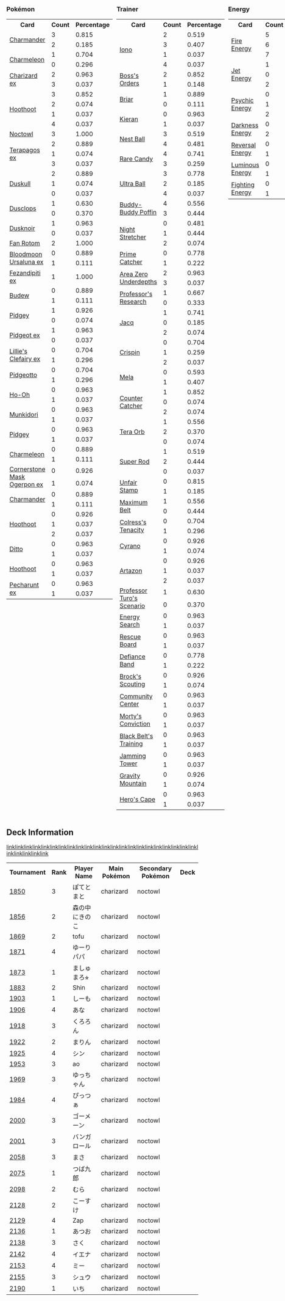 
<div style="display: flex;">
<div style="flex: 1; margin-right: 10px;">
<h3>Pokémon</h3><table><tr><th>Card</th><th>Count</th><th>Percentage</th></tr><tr><td rowspan='2'><a href='https://limitlesstcg.com/cards/MEW/4'>Charmander</a></td><td>3</td><td>0.815</td></tr><tr><td>2</td><td>0.185</td></tr><tr><td rowspan='2'><a href='https://limitlesstcg.com/cards/PAF/8'>Charmeleon</a></td><td>1</td><td>0.704</td></tr><tr><td>0</td><td>0.296</td></tr><tr><td rowspan='2'><a href='https://limitlesstcg.com/cards/OBF/125'>Charizard ex</a></td><td>2</td><td>0.963</td></tr><tr><td>3</td><td>0.037</td></tr><tr><td rowspan='4'><a href='https://limitlesstcg.com/cards/SCR/114'>Hoothoot</a></td><td>3</td><td>0.852</td></tr><tr><td>2</td><td>0.074</td></tr><tr><td>1</td><td>0.037</td></tr><tr><td>4</td><td>0.037</td></tr><tr><td rowspan='1'><a href='https://limitlesstcg.com/cards/SCR/115'>Noctowl</a></td><td>3</td><td>1.000</td></tr><tr><td rowspan='3'><a href='https://limitlesstcg.com/cards/SCR/128'>Terapagos ex</a></td><td>2</td><td>0.889</td></tr><tr><td>1</td><td>0.074</td></tr><tr><td>3</td><td>0.037</td></tr><tr><td rowspan='3'><a href='https://limitlesstcg.com/cards/PRE/35'>Duskull</a></td><td>2</td><td>0.889</td></tr><tr><td>1</td><td>0.074</td></tr><tr><td>0</td><td>0.037</td></tr><tr><td rowspan='2'><a href='https://limitlesstcg.com/cards/PRE/36'>Dusclops</a></td><td>1</td><td>0.630</td></tr><tr><td>0</td><td>0.370</td></tr><tr><td rowspan='2'><a href='https://limitlesstcg.com/cards/PRE/37'>Dusknoir</a></td><td>1</td><td>0.963</td></tr><tr><td>0</td><td>0.037</td></tr><tr><td rowspan='1'><a href='https://limitlesstcg.com/cards/SCR/118'>Fan Rotom</a></td><td>2</td><td>1.000</td></tr><tr><td rowspan='2'><a href='https://limitlesstcg.com/cards/TWM/141'>Bloodmoon Ursaluna ex</a></td><td>0</td><td>0.889</td></tr><tr><td>1</td><td>0.111</td></tr><tr><td rowspan='1'><a href='https://limitlesstcg.com/cards/SFA/38'>Fezandipiti ex</a></td><td>1</td><td>1.000</td></tr><tr><td rowspan='2'><a href='https://limitlesstcg.com/cards/PRE/4'>Budew</a></td><td>0</td><td>0.889</td></tr><tr><td>1</td><td>0.111</td></tr><tr><td rowspan='2'><a href='https://limitlesstcg.com/cards/OBF/162'>Pidgey</a></td><td>1</td><td>0.926</td></tr><tr><td>0</td><td>0.074</td></tr><tr><td rowspan='2'><a href='https://limitlesstcg.com/cards/OBF/164'>Pidgeot ex</a></td><td>1</td><td>0.963</td></tr><tr><td>0</td><td>0.037</td></tr><tr><td rowspan='2'><a href='https://limitlesstcg.com/cards/jp/SV9/33?translate=en'>Lillie's Clefairy ex</a></td><td>0</td><td>0.704</td></tr><tr><td>1</td><td>0.296</td></tr><tr><td rowspan='2'><a href='https://limitlesstcg.com/cards/MEW/17'>Pidgeotto</a></td><td>0</td><td>0.704</td></tr><tr><td>1</td><td>0.296</td></tr><tr><td rowspan='2'><a href='https://limitlesstcg.com/cards/SSP/19'>Ho-Oh</a></td><td>0</td><td>0.963</td></tr><tr><td>1</td><td>0.037</td></tr><tr><td rowspan='2'><a href='https://limitlesstcg.com/cards/TWM/95'>Munkidori</a></td><td>0</td><td>0.963</td></tr><tr><td>1</td><td>0.037</td></tr><tr><td rowspan='2'><a href='https://limitlesstcg.com/cards/MEW/16'>Pidgey</a></td><td>0</td><td>0.963</td></tr><tr><td>1</td><td>0.037</td></tr><tr><td rowspan='2'><a href='https://limitlesstcg.com/cards/MEW/5'>Charmeleon</a></td><td>0</td><td>0.889</td></tr><tr><td>1</td><td>0.111</td></tr><tr><td rowspan='2'><a href='https://limitlesstcg.com/cards/TWM/112'>Cornerstone Mask Ogerpon ex</a></td><td>0</td><td>0.926</td></tr><tr><td>1</td><td>0.074</td></tr><tr><td rowspan='2'><a href='https://limitlesstcg.com/cards/SVP/47'>Charmander</a></td><td>0</td><td>0.889</td></tr><tr><td>1</td><td>0.111</td></tr><tr><td rowspan='3'><a href='https://limitlesstcg.com/cards/PRE/77'>Hoothoot</a></td><td>0</td><td>0.926</td></tr><tr><td>1</td><td>0.037</td></tr><tr><td>2</td><td>0.037</td></tr><tr><td rowspan='2'><a href='https://limitlesstcg.com/cards/MEW/132'>Ditto</a></td><td>0</td><td>0.963</td></tr><tr><td>1</td><td>0.037</td></tr><tr><td rowspan='2'><a href='https://limitlesstcg.com/cards/TEF/126'>Hoothoot</a></td><td>0</td><td>0.963</td></tr><tr><td>1</td><td>0.037</td></tr><tr><td rowspan='2'><a href='https://limitlesstcg.com/cards/SFA/39'>Pecharunt ex</a></td><td>0</td><td>0.963</td></tr><tr><td>1</td><td>0.037</td></tr></table>
</div><div style='flex: 1; margin-right: 10px;'><h3>Trainer</h3><table><tr><th>Card</th><th>Count</th><th>Percentage</th></tr><tr><td rowspan='4'><a href='https://limitlesstcg.com/cards/PAL/185'>Iono</a></td><td>2</td><td>0.519</td></tr><tr><td>3</td><td>0.407</td></tr><tr><td>1</td><td>0.037</td></tr><tr><td>4</td><td>0.037</td></tr><tr><td rowspan='2'><a href='https://limitlesstcg.com/cards/PAL/172'>Boss's Orders</a></td><td>2</td><td>0.852</td></tr><tr><td>1</td><td>0.148</td></tr><tr><td rowspan='2'><a href='https://limitlesstcg.com/cards/SCR/132'>Briar</a></td><td>1</td><td>0.889</td></tr><tr><td>0</td><td>0.111</td></tr><tr><td rowspan='2'><a href='https://limitlesstcg.com/cards/TWM/154'>Kieran</a></td><td>0</td><td>0.963</td></tr><tr><td>1</td><td>0.037</td></tr><tr><td rowspan='2'><a href='https://limitlesstcg.com/cards/SVI/181'>Nest Ball</a></td><td>3</td><td>0.519</td></tr><tr><td>4</td><td>0.481</td></tr><tr><td rowspan='2'><a href='https://limitlesstcg.com/cards/SVI/191'>Rare Candy</a></td><td>4</td><td>0.741</td></tr><tr><td>3</td><td>0.259</td></tr><tr><td rowspan='3'><a href='https://limitlesstcg.com/cards/SVI/196'>Ultra Ball</a></td><td>3</td><td>0.778</td></tr><tr><td>2</td><td>0.185</td></tr><tr><td>4</td><td>0.037</td></tr><tr><td rowspan='2'><a href='https://limitlesstcg.com/cards/TEF/144'>Buddy-Buddy Poffin</a></td><td>4</td><td>0.556</td></tr><tr><td>3</td><td>0.444</td></tr><tr><td rowspan='3'><a href='https://limitlesstcg.com/cards/SFA/61'>Night Stretcher</a></td><td>0</td><td>0.481</td></tr><tr><td>1</td><td>0.444</td></tr><tr><td>2</td><td>0.074</td></tr><tr><td rowspan='2'><a href='https://limitlesstcg.com/cards/TEF/157'>Prime Catcher</a></td><td>0</td><td>0.778</td></tr><tr><td>1</td><td>0.222</td></tr><tr><td rowspan='2'><a href='https://limitlesstcg.com/cards/SCR/131'>Area Zero Underdepths</a></td><td>2</td><td>0.963</td></tr><tr><td>3</td><td>0.037</td></tr><tr><td rowspan='2'><a href='https://limitlesstcg.com/cards/SVI/189'>Professor's Research</a></td><td>1</td><td>0.667</td></tr><tr><td>0</td><td>0.333</td></tr><tr><td rowspan='3'><a href='https://limitlesstcg.com/cards/SVI/175'>Jacq</a></td><td>1</td><td>0.741</td></tr><tr><td>0</td><td>0.185</td></tr><tr><td>2</td><td>0.074</td></tr><tr><td rowspan='3'><a href='https://limitlesstcg.com/cards/SCR/133'>Crispin</a></td><td>0</td><td>0.704</td></tr><tr><td>1</td><td>0.259</td></tr><tr><td>2</td><td>0.037</td></tr><tr><td rowspan='2'><a href='https://limitlesstcg.com/cards/PAR/167'>Mela</a></td><td>0</td><td>0.593</td></tr><tr><td>1</td><td>0.407</td></tr><tr><td rowspan='3'><a href='https://limitlesstcg.com/cards/PAR/160'>Counter Catcher</a></td><td>1</td><td>0.852</td></tr><tr><td>0</td><td>0.074</td></tr><tr><td>2</td><td>0.074</td></tr><tr><td rowspan='3'><a href='https://limitlesstcg.com/cards/SSP/189'>Tera Orb</a></td><td>1</td><td>0.556</td></tr><tr><td>2</td><td>0.370</td></tr><tr><td>0</td><td>0.074</td></tr><tr><td rowspan='3'><a href='https://limitlesstcg.com/cards/PAL/188'>Super Rod</a></td><td>1</td><td>0.519</td></tr><tr><td>2</td><td>0.444</td></tr><tr><td>0</td><td>0.037</td></tr><tr><td rowspan='2'><a href='https://limitlesstcg.com/cards/TWM/165'>Unfair Stamp</a></td><td>0</td><td>0.815</td></tr><tr><td>1</td><td>0.185</td></tr><tr><td rowspan='2'><a href='https://limitlesstcg.com/cards/TEF/154'>Maximum Belt</a></td><td>1</td><td>0.556</td></tr><tr><td>0</td><td>0.444</td></tr><tr><td rowspan='2'><a href='https://limitlesstcg.com/cards/SFA/57'>Colress's Tenacity</a></td><td>0</td><td>0.704</td></tr><tr><td>1</td><td>0.296</td></tr><tr><td rowspan='2'><a href='https://limitlesstcg.com/cards/SSP/170'>Cyrano</a></td><td>0</td><td>0.926</td></tr><tr><td>1</td><td>0.074</td></tr><tr><td rowspan='3'><a href='https://limitlesstcg.com/cards/PAL/171'>Artazon</a></td><td>0</td><td>0.926</td></tr><tr><td>1</td><td>0.037</td></tr><tr><td>2</td><td>0.037</td></tr><tr><td rowspan='2'><a href='https://limitlesstcg.com/cards/PAR/171'>Professor Turo's Scenario</a></td><td>1</td><td>0.630</td></tr><tr><td>0</td><td>0.370</td></tr><tr><td rowspan='2'><a href='https://limitlesstcg.com/cards/SVI/172'>Energy Search</a></td><td>0</td><td>0.963</td></tr><tr><td>1</td><td>0.037</td></tr><tr><td rowspan='2'><a href='https://limitlesstcg.com/cards/TEF/159'>Rescue Board</a></td><td>0</td><td>0.963</td></tr><tr><td>1</td><td>0.037</td></tr><tr><td rowspan='2'><a href='https://limitlesstcg.com/cards/SVI/169'>Defiance Band</a></td><td>0</td><td>0.778</td></tr><tr><td>1</td><td>0.222</td></tr><tr><td rowspan='2'><a href='https://limitlesstcg.com/cards/jp/SV9/96?translate=en'>Brock's Scouting</a></td><td>0</td><td>0.926</td></tr><tr><td>1</td><td>0.074</td></tr><tr><td rowspan='2'><a href='https://limitlesstcg.com/cards/TWM/146'>Community Center</a></td><td>0</td><td>0.963</td></tr><tr><td>1</td><td>0.037</td></tr><tr><td rowspan='2'><a href='https://limitlesstcg.com/cards/TEF/155'>Morty's Conviction</a></td><td>0</td><td>0.963</td></tr><tr><td>1</td><td>0.037</td></tr><tr><td rowspan='2'><a href='https://limitlesstcg.com/cards/PRE/99'>Black Belt's Training</a></td><td>0</td><td>0.963</td></tr><tr><td>1</td><td>0.037</td></tr><tr><td rowspan='2'><a href='https://limitlesstcg.com/cards/TWM/153'>Jamming Tower</a></td><td>0</td><td>0.963</td></tr><tr><td>1</td><td>0.037</td></tr><tr><td rowspan='2'><a href='https://limitlesstcg.com/cards/SSP/177'>Gravity Mountain</a></td><td>0</td><td>0.926</td></tr><tr><td>1</td><td>0.074</td></tr><tr><td rowspan='2'><a href='https://limitlesstcg.com/cards/TEF/152'>Hero's Cape</a></td><td>0</td><td>0.963</td></tr><tr><td>1</td><td>0.037</td></tr></table>
</div><div style='flex: 1; margin-right: 10px;'><h3>Energy</h3><table><tr><th>Card</th><th>Count</th><th>Percentage</th></tr><tr><td rowspan='3'><a href='https://limitlesstcg.com/cards/SVE/10'>Fire Energy</a></td><td>5</td><td>0.815</td></tr><tr><td>6</td><td>0.148</td></tr><tr><td>7</td><td>0.037</td></tr><tr><td rowspan='3'><a href='https://limitlesstcg.com/cards/PAL/190'>Jet Energy</a></td><td>1</td><td>0.593</td></tr><tr><td>0</td><td>0.296</td></tr><tr><td>2</td><td>0.111</td></tr><tr><td rowspan='3'><a href='https://limitlesstcg.com/cards/SVE/13'>Psychic Energy</a></td><td>0</td><td>0.704</td></tr><tr><td>1</td><td>0.185</td></tr><tr><td>2</td><td>0.111</td></tr><tr><td rowspan='2'><a href='https://limitlesstcg.com/cards/SVE/15'>Darkness Energy</a></td><td>0</td><td>0.963</td></tr><tr><td>2</td><td>0.037</td></tr><tr><td rowspan='2'><a href='https://limitlesstcg.com/cards/PAL/192'>Reversal Energy</a></td><td>0</td><td>0.963</td></tr><tr><td>1</td><td>0.037</td></tr><tr><td rowspan='2'><a href='https://limitlesstcg.com/cards/PAL/191'>Luminous Energy</a></td><td>0</td><td>0.963</td></tr><tr><td>1</td><td>0.037</td></tr><tr><td rowspan='2'><a href='https://limitlesstcg.com/cards/SVE/14'>Fighting Energy</a></td><td>0</td><td>0.963</td></tr><tr><td>1</td><td>0.037</td></tr></table>
</div></div>

## Deck Information

<table>
<tr><th>Tournament</th><th>Rank</th><th>Player Name</th><th>Main Pokémon</th><th>Secondary Pokémon</th><th>Deck</th></tr>
<tr><td><a href='https://limitlesstcg.com/tournaments/jp/1850'>1850</a></td><td>3</td><td>ぽてとまと</td><td>charizard</td><td>noctowl</td><a href='https://limitlesstcg.com/decks/list/jp/27504'>link</a></tr><tr><td><a href='https://limitlesstcg.com/tournaments/jp/1856'>1856</a></td><td>2</td><td>森の中にきのこ</td><td>charizard</td><td>noctowl</td><a href='https://limitlesstcg.com/decks/list/jp/27589'>link</a></tr><tr><td><a href='https://limitlesstcg.com/tournaments/jp/1869'>1869</a></td><td>2</td><td>tofu</td><td>charizard</td><td>noctowl</td><a href='https://limitlesstcg.com/decks/list/jp/27794'>link</a></tr><tr><td><a href='https://limitlesstcg.com/tournaments/jp/1871'>1871</a></td><td>4</td><td>ゆーりパパ</td><td>charizard</td><td>noctowl</td><a href='https://limitlesstcg.com/decks/list/jp/27820'>link</a></tr><tr><td><a href='https://limitlesstcg.com/tournaments/jp/1873'>1873</a></td><td>1</td><td>ましゅまろ⭐︎</td><td>charizard</td><td>noctowl</td><a href='https://limitlesstcg.com/decks/list/jp/27794'>link</a></tr><tr><td><a href='https://limitlesstcg.com/tournaments/jp/1883'>1883</a></td><td>2</td><td>Shin</td><td>charizard</td><td>noctowl</td><a href='https://limitlesstcg.com/decks/list/jp/27972'>link</a></tr><tr><td><a href='https://limitlesstcg.com/tournaments/jp/1903'>1903</a></td><td>1</td><td>しーも</td><td>charizard</td><td>noctowl</td><a href='https://limitlesstcg.com/decks/list/jp/28277'>link</a></tr><tr><td><a href='https://limitlesstcg.com/tournaments/jp/1906'>1906</a></td><td>4</td><td>あな</td><td>charizard</td><td>noctowl</td><a href='https://limitlesstcg.com/decks/list/jp/28328'>link</a></tr><tr><td><a href='https://limitlesstcg.com/tournaments/jp/1918'>1918</a></td><td>3</td><td>くろろん</td><td>charizard</td><td>noctowl</td><a href='https://limitlesstcg.com/decks/list/jp/28517'>link</a></tr><tr><td><a href='https://limitlesstcg.com/tournaments/jp/1922'>1922</a></td><td>2</td><td>まりん</td><td>charizard</td><td>noctowl</td><a href='https://limitlesstcg.com/decks/list/jp/28580'>link</a></tr><tr><td><a href='https://limitlesstcg.com/tournaments/jp/1925'>1925</a></td><td>4</td><td>シン</td><td>charizard</td><td>noctowl</td><a href='https://limitlesstcg.com/decks/list/jp/28627'>link</a></tr><tr><td><a href='https://limitlesstcg.com/tournaments/jp/1953'>1953</a></td><td>3</td><td>ao</td><td>charizard</td><td>noctowl</td><a href='https://limitlesstcg.com/decks/list/jp/29071'>link</a></tr><tr><td><a href='https://limitlesstcg.com/tournaments/jp/1969'>1969</a></td><td>3</td><td>ゆっちゃん</td><td>charizard</td><td>noctowl</td><a href='https://limitlesstcg.com/decks/list/jp/29325'>link</a></tr><tr><td><a href='https://limitlesstcg.com/tournaments/jp/1984'>1984</a></td><td>4</td><td>ぴっつぁ</td><td>charizard</td><td>noctowl</td><a href='https://limitlesstcg.com/decks/list/jp/29565'>link</a></tr><tr><td><a href='https://limitlesstcg.com/tournaments/jp/2000'>2000</a></td><td>3</td><td>ゴーメーン</td><td>charizard</td><td>noctowl</td><a href='https://limitlesstcg.com/decks/list/jp/29818'>link</a></tr><tr><td><a href='https://limitlesstcg.com/tournaments/jp/2001'>2001</a></td><td>3</td><td>バンガロール</td><td>charizard</td><td>noctowl</td><a href='https://limitlesstcg.com/decks/list/jp/29834'>link</a></tr><tr><td><a href='https://limitlesstcg.com/tournaments/jp/2058'>2058</a></td><td>3</td><td>まさ</td><td>charizard</td><td>noctowl</td><a href='https://limitlesstcg.com/decks/list/jp/30741'>link</a></tr><tr><td><a href='https://limitlesstcg.com/tournaments/jp/2075'>2075</a></td><td>1</td><td>つば九郎</td><td>charizard</td><td>noctowl</td><a href='https://limitlesstcg.com/decks/list/jp/30990'>link</a></tr><tr><td><a href='https://limitlesstcg.com/tournaments/jp/2098'>2098</a></td><td>2</td><td>むら</td><td>charizard</td><td>noctowl</td><a href='https://limitlesstcg.com/decks/list/jp/31351'>link</a></tr><tr><td><a href='https://limitlesstcg.com/tournaments/jp/2128'>2128</a></td><td>2</td><td>こーすけ</td><td>charizard</td><td>noctowl</td><a href='https://limitlesstcg.com/decks/list/jp/31828'>link</a></tr><tr><td><a href='https://limitlesstcg.com/tournaments/jp/2129'>2129</a></td><td>4</td><td>Zap</td><td>charizard</td><td>noctowl</td><a href='https://limitlesstcg.com/decks/list/jp/31846'>link</a></tr><tr><td><a href='https://limitlesstcg.com/tournaments/jp/2136'>2136</a></td><td>1</td><td>あつお</td><td>charizard</td><td>noctowl</td><a href='https://limitlesstcg.com/decks/list/jp/31953'>link</a></tr><tr><td><a href='https://limitlesstcg.com/tournaments/jp/2138'>2138</a></td><td>3</td><td>さく</td><td>charizard</td><td>noctowl</td><a href='https://limitlesstcg.com/decks/list/jp/31987'>link</a></tr><tr><td><a href='https://limitlesstcg.com/tournaments/jp/2142'>2142</a></td><td>4</td><td>イエナ</td><td>charizard</td><td>noctowl</td><a href='https://limitlesstcg.com/decks/list/jp/32051'>link</a></tr><tr><td><a href='https://limitlesstcg.com/tournaments/jp/2153'>2153</a></td><td>4</td><td>ミー</td><td>charizard</td><td>noctowl</td><a href='https://limitlesstcg.com/decks/list/jp/32221'>link</a></tr><tr><td><a href='https://limitlesstcg.com/tournaments/jp/2155'>2155</a></td><td>3</td><td>シュウ</td><td>charizard</td><td>noctowl</td><a href='https://limitlesstcg.com/decks/list/jp/32252'>link</a></tr><tr><td><a href='https://limitlesstcg.com/tournaments/jp/2190'>2190</a></td><td>1</td><td>いち</td><td>charizard</td><td>noctowl</td><a href='https://limitlesstcg.com/decks/list/jp/32781'>link</a></tr></table>